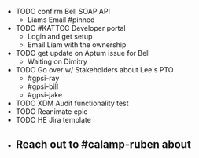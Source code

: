 - TODO confirm Bell SOAP API
	- Liams Email #pinned
- TODO #KATTCC Developer portal
	- Login and get setup
	- Email Liam with the ownership
- TODO get update on Aptum issue for Bell
	- Waiting on Dimitry
- TODO Go over w/ Stakeholders about Lee's PTO
	- #gpsi-ray
	- #gpsi-bill
	- #gpsi-jake
- TODO XDM Audit functionality test
- TODO Reanimate epic
- TODO HE Jira template
- Reach out to #calamp-ruben about
	-